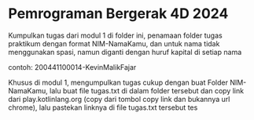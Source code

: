 # Pemrograman Bergerak 4D 2024
Kumpulkan tugas dari modul 1 di folder ini, penamaan folder tugas praktikum dengan format NIM-NamaKamu, dan untuk nama tidak menggunakan spasi, namun diganti dengan huruf kapital di setiap nama

contoh: 200441100014-KevinMalikFajar

Khusus di modul 1, mengumpulkan tugas cukup dengan buat Folder NIM-NamaKamu, lalu buat file tugas.txt di dalam folder tersebut dan copy link dari play.kotlinlang.org (copy dari tombol copy link dan bukannya url chrome), lalu pastekan linknya di file tugas.txt tersebut
tes